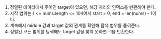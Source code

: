 1. 정렬된 데이터에서 주어진 target이 있으면, 해당 자리의 인덱스를 반환해야 한다.
2. 시작 범위는 1 <= nums.length <= 104여서 start = 0, end = len(nums) - 1이다.
3. 계속해서 middle 값과 target 값의 관계를 확인해 탐색 범위를 좁혀준다.
4. 정렬된 모든 범위를 탐색해도 target 값을 찾지 못하면 -1을 반환한다.